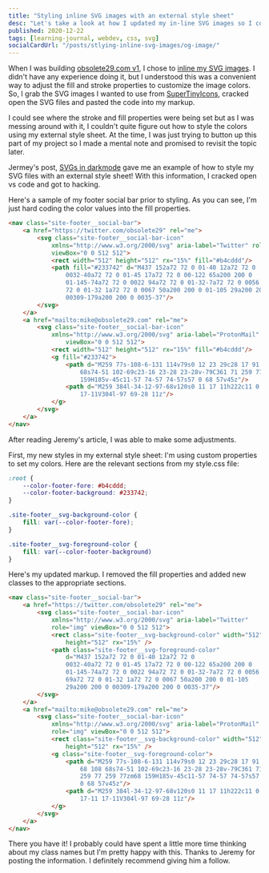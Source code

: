 ```yaml
---
title: "Styling inline SVG images with an external style sheet"
desc: "Let's take a look at how I updated my in-line SVG images so I could style them with an external style sheet"
published: 2020-12-22
tags: [learning-journal, webdev, css, svg]
socialCardUrl: "/posts/stlying-inline-svg-images/og-image/"
---
```

When I was building [obsolete29.com v1](/posts/building-my-personal-site-with-eleventy/), I chose to [inline my SVG images](https://css-tricks.com/using-svg/#using-inline-svg). I didn't have any experience doing it, but I understood this was a convenient way to adjust the fill and stroke properties to customize the image colors. So, I grab the SVG images I wanted to use from [SuperTinyIcons](https://github.com/edent/SuperTinyIcons), cracked open the SVG files and pasted the code into my markup.

I could see where the stroke and fill properties were being set but as I was messing around with it, I couldn't quite figure out how to style the colors using my external style sheet. At the time, I was just trying to button up this part of my project so I made a mental note and promised to revisit the topic later.

Jermey's post, [SVGs in darkmode](https://adactio.com/journal/17710) gave me an example of how to style my SVG files with an external style sheet! With this information, I cracked open vs code and got to hacking.

Here's a sample of my footer social bar prior to styling. As you can see, I'm just hard coding the color values into the fill properties.

```html
<nav class="site-footer__social-bar">
    <a href="https://twitter.com/obsolete29" rel="me">
        <svg class="site-footer__social-bar-icon" 
            xmlns="http://www.w3.org/2000/svg" aria-label="Twitter" role="img" 
            viewBox="0 0 512 512">
            <rect width="512" height="512" rx="15%" fill="#b4cddd"/>
            <path fill="#233742" d="M437 152a72 72 0 01-40 12a72 72 0 
                0032-40a72 72 0 01-45 17a72 72 0 00-122 65a200 200 0 
                01-145-74a72 72 0 0022 94a72 72 0 01-32-7a72 72 0 0056 69a72 
                72 0 01-32 1a72 72 0 0067 50a200 200 0 01-105 29a200 200 0 
                00309-179a200 200 0 0035-37"/>
        </svg>
    </a>
    <a href="mailto:mike@obsolete29.com" rel="me">
        <svg class="site-footer__social-bar-icon" 
            xmlns="http://www.w3.org/2000/svg" aria-label="ProtonMail" role="img" 
                viewBox="0 0 512 512">
            <rect width="512" height="512" rx="15%" fill="#b4cddd"/>
            <g fill="#233742">
                <path d="M259 77s-108-6-131 114v79s0 12 23 29c28 17 91 68 108 
                    68s74-51 102-69c23-16 23-28 23-28v-79C361 71 259 77 259 77zm68 
                    159H185v-45c11-57 74-57 74-57s57 0 68 57v45z"/>
                <path d="M259 384l-34-12-97-68v120s0 11 17 11h222c11 0 17-11 
                    17-11V304l-97 69-28 11z"/>
            </g>
        </svg>
    </a>
</nav>
```

After reading Jeremy's article, I was able to make some adjustments.

First, my new styles in my external style sheet: I'm using custom properties to set my colors. Here are the relevant sections from my style.css file:

```css
:root {
    --color-footer-fore: #b4cddd;
    --color-footer-background: #233742;
}

.site-footer__svg-background-color {
    fill: var(--color-footer-fore);
}

.site-footer__svg-foreground-color {
    fill: var(--color-footer-background)
}

```

Here's my updated markup. I removed the fill properties and added new classes to the appropriate sections.

```html
<nav class="site-footer__social-bar">
    <a href="https://twitter.com/obsolete29" rel="me">
        <svg class="site-footer__social-bar-icon" 
            xmlns="http://www.w3.org/2000/svg" aria-label="Twitter" 
            role="img" viewBox="0 0 512 512">
            <rect class="site-footer__svg-background-color" width="512" 
                height="512" rx="15%" />
            <path class="site-footer__svg-foreground-color" 
                d="M437 152a72 72 0 01-40 12a72 72 0 
                0032-40a72 72 0 01-45 17a72 72 0 00-122 65a200 200 0 
                01-145-74a72 72 0 0022 94a72 72 0 01-32-7a72 72 0 0056 
                69a72 72 0 01-32 1a72 72 0 0067 50a200 200 0 01-105 
                29a200 200 0 00309-179a200 200 0 0035-37"/>
        </svg>
    </a>
    <a href="mailto:mike@obsolete29.com" rel="me">
        <svg class="site-footer__social-bar-icon" 
            xmlns="http://www.w3.org/2000/svg" aria-label="ProtonMail" 
            role="img" viewBox="0 0 512 512">
            <rect class="site-footer__svg-background-color" width="512" 
                height="512" rx="15%" />
            <g class="site-footer__svg-foreground-color">
                <path d="M259 77s-108-6-131 114v79s0 12 23 29c28 17 91 
                    68 108 68s74-51 102-69c23-16 23-28 23-28v-79C361 71 
                    259 77 259 77zm68 159H185v-45c11-57 74-57 74-57s57 
                    0 68 57v45z"/>
                <path d="M259 384l-34-12-97-68v120s0 11 17 11h222c11 0 
                    17-11 17-11V304l-97 69-28 11z"/>
            </g>
        </svg>
    </a>
</nav>
```

There you have it! I probably could have spent a little more time thinking about my class names but I'm pretty happy with this. Thanks to Jeremy for posting the information. I definitely recommend giving him a follow.